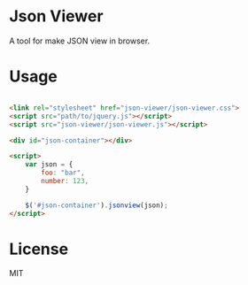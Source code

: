 # Json Viewer
A tool for make JSON view in browser.

# Usage

```html

<link rel="stylesheet" href="json-viewer/json-viewer.css">
<script src="path/to/jquery.js"></script>
<script src="json-viewer/json-viewer.js"></script>

<div id="json-container"></div>

<script>
    var json = {
        foo: "bar",
        number: 123,
    }

    $('#json-container').jsonview(json);
</script>
```

# License

MIT
